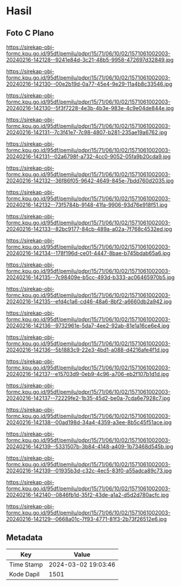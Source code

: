 # Hasil

## Foto C Plano

https://sirekap-obj-formc.kpu.go.id/95df/pemilu/pdpr/15/71/06/10/02/1571061002003-20240216-142128--9241e84d-3c21-48b5-9958-472697d32849.jpg

https://sirekap-obj-formc.kpu.go.id/95df/pemilu/pdpr/15/71/06/10/02/1571061002003-20240216-142130--00e2b19d-0a77-45e4-9e29-11a4b8c33546.jpg

https://sirekap-obj-formc.kpu.go.id/95df/pemilu/pdpr/15/71/06/10/02/1571061002003-20240216-142130--5f3f7228-4e3b-4b3e-983e-4c9e04de844e.jpg

https://sirekap-obj-formc.kpu.go.id/95df/pemilu/pdpr/15/71/06/10/02/1571061002003-20240216-142131--7c3f41e7-7c98-4807-b281-235ae19a6762.jpg

https://sirekap-obj-formc.kpu.go.id/95df/pemilu/pdpr/15/71/06/10/02/1571061002003-20240216-142131--02a6798f-a732-4cc0-9052-05fa9b20cda9.jpg

https://sirekap-obj-formc.kpu.go.id/95df/pemilu/pdpr/15/71/06/10/02/1571061002003-20240216-142132--36f86f05-9642-4649-845e-7bdd760d2035.jpg

https://sirekap-obj-formc.kpu.go.id/95df/pemilu/pdpr/15/71/06/10/02/1571061002003-20240216-142132--73f5784b-9148-41fa-9906-93d76e918f51.jpg

https://sirekap-obj-formc.kpu.go.id/95df/pemilu/pdpr/15/71/06/10/02/1571061002003-20240216-142133--82bc9177-84cb-489a-a02a-7f768c4532ed.jpg

https://sirekap-obj-formc.kpu.go.id/95df/pemilu/pdpr/15/71/06/10/02/1571061002003-20240216-142134--178f196d-ce01-4447-8bae-b745bdab65a6.jpg

https://sirekap-obj-formc.kpu.go.id/95df/pemilu/pdpr/15/71/06/10/02/1571061002003-20240216-142135--7c98409e-b5cc-493d-b333-ac06465970b5.jpg

https://sirekap-obj-formc.kpu.go.id/95df/pemilu/pdpr/15/71/06/10/02/1571061002003-20240216-142135--efd4c1a6-cd46-48a6-8bf2-a6660db2a942.jpg

https://sirekap-obj-formc.kpu.go.id/95df/pemilu/pdpr/15/71/06/10/02/1571061002003-20240216-142136--9732961e-5da7-4ee2-92ab-81e1a16ce6e4.jpg

https://sirekap-obj-formc.kpu.go.id/95df/pemilu/pdpr/15/71/06/10/02/1571061002003-20240216-142136--5b1883c9-22e3-4bd1-a088-d4216afe4f1d.jpg

https://sirekap-obj-formc.kpu.go.id/95df/pemilu/pdpr/15/71/06/10/02/1571061002003-20240216-142137--e15703d9-0eb9-4c96-a706-eb2f107b1d1d.jpg

https://sirekap-obj-formc.kpu.go.id/95df/pemilu/pdpr/15/71/06/10/02/1571061002003-20240216-142137--72229fe2-1b35-45d2-be0a-7cda6e7928c7.jpg

https://sirekap-obj-formc.kpu.go.id/95df/pemilu/pdpr/15/71/06/10/02/1571061002003-20240216-142138--00ad198d-34a4-4359-a3ee-8b5c45f51ace.jpg

https://sirekap-obj-formc.kpu.go.id/95df/pemilu/pdpr/15/71/06/10/02/1571061002003-20240216-142139--5331507b-3b84-4148-a409-1b73468d545b.jpg

https://sirekap-obj-formc.kpu.go.id/95df/pemilu/pdpr/15/71/06/10/02/1571061002003-20240216-142139--01935b3d-c32c-4ec5-83f0-a55adca89c73.jpg

https://sirekap-obj-formc.kpu.go.id/95df/pemilu/pdpr/15/71/06/10/02/1571061002003-20240216-142140--0846fb1d-35f2-43de-a1a2-d5d2d780acfc.jpg

https://sirekap-obj-formc.kpu.go.id/95df/pemilu/pdpr/15/71/06/10/02/1571061002003-20240216-142129--0668a01c-7f93-4771-81f3-2b73f26512e6.jpg


## Metadata

| Key        | Value               |
| ---------- | ------------------- |
| Time Stamp | 2024-03-02 19:03:46 |
| Kode Dapil | 1501                |




